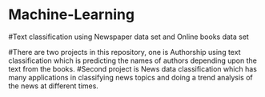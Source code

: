 # Machine-Learning
#Text classification using Newspaper data set and Online books data set

#There are two projects in this repository, one is Authorship using text classification which is predicting the names of authors depending upon the text from the books.
#Second project is News data classification which has many applications in classifying news topics and doing a trend analysis of the news at different times.
